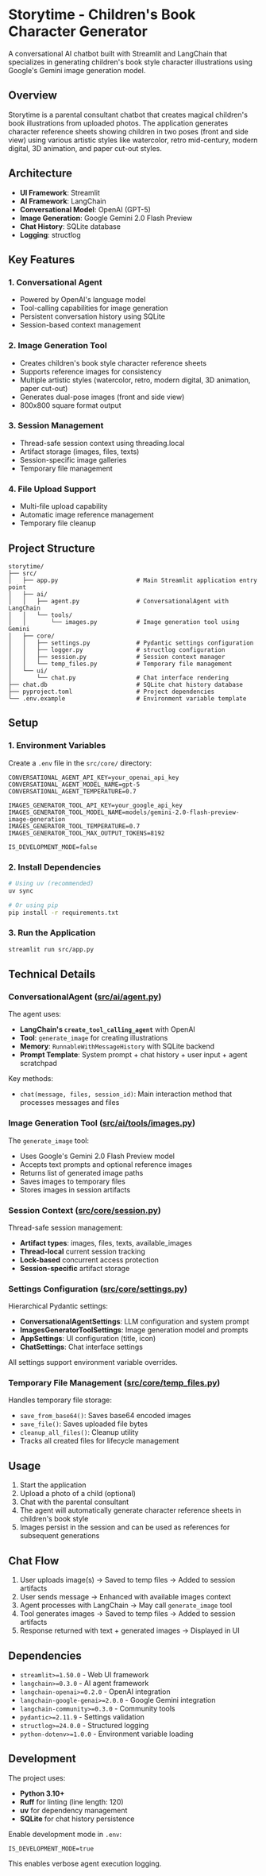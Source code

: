 # Storytime - Children's Book Character Generator

A conversational AI chatbot built with Streamlit and LangChain that specializes in generating children's book style character illustrations using Google's Gemini image generation model.

## Overview

Storytime is a parental consultant chatbot that creates magical children's book illustrations from uploaded photos. The application generates character reference sheets showing children in two poses (front and side view) using various artistic styles like watercolor, retro mid-century, modern digital, 3D animation, and paper cut-out styles.

## Architecture

- **UI Framework**: Streamlit
- **AI Framework**: LangChain
- **Conversational Model**: OpenAI (GPT-5)
- **Image Generation**: Google Gemini 2.0 Flash Preview
- **Chat History**: SQLite database
- **Logging**: structlog

## Key Features

### 1. Conversational Agent
- Powered by OpenAI's language model
- Tool-calling capabilities for image generation
- Persistent conversation history using SQLite
- Session-based context management

### 2. Image Generation Tool
- Creates children's book style character reference sheets
- Supports reference images for consistency
- Multiple artistic styles (watercolor, retro, modern digital, 3D animation, paper cut-out)
- Generates dual-pose images (front and side view)
- 800x800 square format output

### 3. Session Management
- Thread-safe session context using threading.local
- Artifact storage (images, files, texts)
- Session-specific image galleries
- Temporary file management

### 4. File Upload Support
- Multi-file upload capability
- Automatic image reference management
- Temporary file cleanup

## Project Structure

```
storytime/
├── src/
│   ├── app.py                      # Main Streamlit application entry point
│   ├── ai/
│   │   ├── agent.py                # ConversationalAgent with LangChain
│   │   └── tools/
│   │       └── images.py           # Image generation tool using Gemini
│   ├── core/
│   │   ├── settings.py             # Pydantic settings configuration
│   │   ├── logger.py               # structlog configuration
│   │   ├── session.py              # Session context manager
│   │   └── temp_files.py           # Temporary file management
│   └── ui/
│       └── chat.py                 # Chat interface rendering
├── chat.db                         # SQLite chat history database
├── pyproject.toml                  # Project dependencies
└── .env.example                    # Environment variable template
```

## Setup

### 1. Environment Variables

Create a `.env` file in the `src/core/` directory:

```env
CONVERSATIONAL_AGENT_API_KEY=your_openai_api_key
CONVERSATIONAL_AGENT_MODEL_NAME=gpt-5
CONVERSATIONAL_AGENT_TEMPERATURE=0.7

IMAGES_GENERATOR_TOOL_API_KEY=your_google_api_key
IMAGES_GENERATOR_TOOL_MODEL_NAME=models/gemini-2.0-flash-preview-image-generation
IMAGES_GENERATOR_TOOL_TEMPERATURE=0.7
IMAGES_GENERATOR_TOOL_MAX_OUTPUT_TOKENS=8192

IS_DEVELOPMENT_MODE=false
```

### 2. Install Dependencies

```bash
# Using uv (recommended)
uv sync

# Or using pip
pip install -r requirements.txt
```

### 3. Run the Application

```bash
streamlit run src/app.py
```

## Technical Details

### ConversationalAgent ([src/ai/agent.py](src/ai/agent.py))

The agent uses:
- **LangChain's `create_tool_calling_agent`** with OpenAI
- **Tool**: `generate_image` for creating illustrations
- **Memory**: `RunnableWithMessageHistory` with SQLite backend
- **Prompt Template**: System prompt + chat history + user input + agent scratchpad

Key methods:
- `chat(message, files, session_id)`: Main interaction method that processes messages and files

### Image Generation Tool ([src/ai/tools/images.py](src/ai/tools/images.py))

The `generate_image` tool:
- Uses Google's Gemini 2.0 Flash Preview model
- Accepts text prompts and optional reference images
- Returns list of generated image paths
- Saves images to temporary files
- Stores images in session artifacts

### Session Context ([src/core/session.py](src/core/session.py))

Thread-safe session management:
- **Artifact types**: images, files, texts, available_images
- **Thread-local** current session tracking
- **Lock-based** concurrent access protection
- **Session-specific** artifact storage

### Settings Configuration ([src/core/settings.py](src/core/settings.py))

Hierarchical Pydantic settings:
- **ConversationalAgentSettings**: LLM configuration and system prompt
- **ImagesGeneratorToolSettings**: Image generation model and prompts
- **AppSettings**: UI configuration (title, icon)
- **ChatSettings**: Chat interface settings

All settings support environment variable overrides.

### Temporary File Management ([src/core/temp_files.py](src/core/temp_files.py))

Handles temporary file storage:
- `save_from_base64()`: Saves base64 encoded images
- `save_file()`: Saves uploaded file bytes
- `cleanup_all_files()`: Cleanup utility
- Tracks all created files for lifecycle management

## Usage

1. Start the application
2. Upload a photo of a child (optional)
3. Chat with the parental consultant
4. The agent will automatically generate character reference sheets in children's book style
5. Images persist in the session and can be used as references for subsequent generations

## Chat Flow

1. User uploads image(s) → Saved to temp files → Added to session artifacts
2. User sends message → Enhanced with available images context
3. Agent processes with LangChain → May call `generate_image` tool
4. Tool generates images → Saved to temp files → Added to session artifacts
5. Response returned with text + generated images → Displayed in UI

## Dependencies

- `streamlit>=1.50.0` - Web UI framework
- `langchain>=0.3.0` - AI agent framework
- `langchain-openai>=0.2.0` - OpenAI integration
- `langchain-google-genai>=2.0.0` - Google Gemini integration
- `langchain-community>=0.3.0` - Community tools
- `pydantic>=2.11.9` - Settings validation
- `structlog>=24.0.0` - Structured logging
- `python-dotenv>=1.0.0` - Environment variable loading

## Development

The project uses:
- **Python 3.10+**
- **Ruff** for linting (line length: 120)
- **uv** for dependency management
- **SQLite** for chat history persistence

Enable development mode in `.env`:
```env
IS_DEVELOPMENT_MODE=true
```

This enables verbose agent execution logging.
